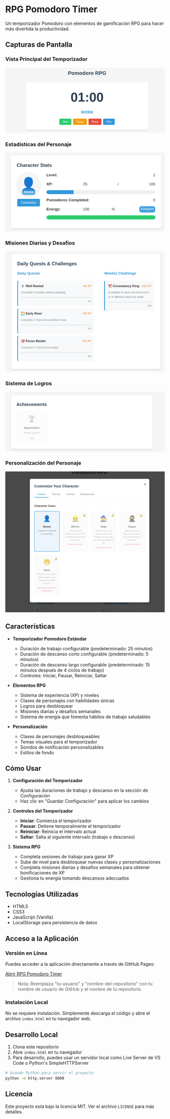 # RPG Pomodoro Timer

Un temporizador Pomodoro con elementos de gamificación RPG para hacer más divertida la productividad.

## Capturas de Pantalla

### Vista Principal del Temporizador
![Vista del Temporizador](screenshots/timer-view.png)

### Estadísticas del Personaje
![Estadísticas del Personaje](screenshots/character-stats.png)

### Misiones Diarias y Desafíos
![Misiones y Desafíos](screenshots/quests.png)

### Sistema de Logros
![Logros](screenshots/achievements.png)

### Personalización del Personaje
![Personalización](screenshots/customization.png)

## Características

- **Temporizador Pomodoro Estándar**
  - Duración de trabajo configurable (predeterminado: 25 minutos)
  - Duración de descanso corto configurable (predeterminado: 5 minutos)
  - Duración de descanso largo configurable (predeterminado: 15 minutos después de 4 ciclos de trabajo)
  - Controles: Iniciar, Pausar, Reiniciar, Saltar

- **Elementos RPG**
  - Sistema de experiencia (XP) y niveles
  - Clases de personajes con habilidades únicas
  - Logros para desbloquear
  - Misiones diarias y desafíos semanales
  - Sistema de energía que fomenta hábitos de trabajo saludables

- **Personalización**
  - Clases de personajes desbloqueables
  - Temas visuales para el temporizador
  - Sonidos de notificación personalizables
  - Estilos de fondo

## Cómo Usar

1. **Configuración del Temporizador**
   - Ajusta las duraciones de trabajo y descanso en la sección de Configuración
   - Haz clic en "Guardar Configuración" para aplicar los cambios

2. **Controles del Temporizador**
   - **Iniciar**: Comienza el temporizador
   - **Pausar**: Detiene temporalmente el temporizador
   - **Reiniciar**: Reinicia el intervalo actual
   - **Saltar**: Salta al siguiente intervalo (trabajo o descanso)

3. **Sistema RPG**
   - Completa sesiones de trabajo para ganar XP
   - Sube de nivel para desbloquear nuevas clases y personalizaciones
   - Completa misiones diarias y desafíos semanales para obtener bonificaciones de XP
   - Gestiona tu energía tomando descansos adecuados

## Tecnologías Utilizadas

- HTML5
- CSS3
- JavaScript (Vanilla)
- LocalStorage para persistencia de datos

## Acceso a la Aplicación

### Versión en Línea

Puedes acceder a la aplicación directamente a través de GitHub Pages:

[Abrir RPG Pomodoro Timer](https://tu-usuario.github.io/nombre-del-repositorio)

> Nota: Reemplaza "tu-usuario" y "nombre-del-repositorio" con tu nombre de usuario de GitHub y el nombre de tu repositorio.

### Instalación Local

No se requiere instalación. Simplemente descarga el código y abre el archivo `index.html` en tu navegador web.

## Desarrollo Local

1. Clona este repositorio
2. Abre `index.html` en tu navegador
3. Para desarrollo, puedes usar un servidor local como Live Server de VS Code o Python's SimpleHTTPServer

```bash
# Usando Python para servir el proyecto
python -m http.server 8000
```

## Licencia

Este proyecto está bajo la licencia MIT. Ver el archivo `LICENSE` para más detalles.
